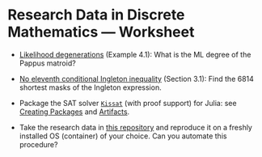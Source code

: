 # Research Data in Discrete Mathematics — Worksheet

* [Likelihood degenerations](https://mathrepo.mis.mpg.de/LikelihoodDegenerations/ML_degrees_of_matroids.html) (Example 4.1): What is the ML degree of the Pappus matroid?

* [No eleventh conditional Ingleton inequality](https://mathrepo.mis.mpg.de/ConditionalIngleton/index.html) (Section 3.1): Find the 6814 shortest masks of the Ingleton expression.

* Package the SAT solver [`Kissat`](https://github.com/arminbiere/kissat) (with proof support) for Julia: see [Creating Packages](https://pkgdocs.julialang.org/v1/creating-packages/) and [Artifacts](https://pkgdocs.julialang.org/v1/artifacts/).

* Take the research data in [this repository](Polymatroids/) and reproduce it on a freshly installed OS (container) of your choice. Can you automate this procedure?
